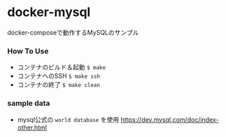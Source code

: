 # docker-mysql
docker-composeで動作するMySQLのサンプル

### How To Use
- コンテナのビルド＆起動 `$ make`
- コンテナへのSSH `$ make ssh`
- コンテナの終了 `$ make clean`

### sample data
- mysql公式の `world database` を使用
https://dev.mysql.com/doc/index-other.html
